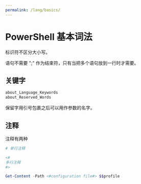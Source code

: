```yaml
---
permalink: /lang/basics/
---
```


# PowerShell 基本词法

标识符不区分大小写。

语句不需要 ";" 作为结束符，只有当把多个语句放到一行时才需要。

## 关键字

```powershell
about_Language_Keywords
about_Reserved_Words
```

保留字用引号包裹之后可以用作参数的名字。

## 注释

注释有两种

```powershell
# 单行注释

<#
多行注释
#>

Get-Content -Path <#configuration file#> $$profile
```
